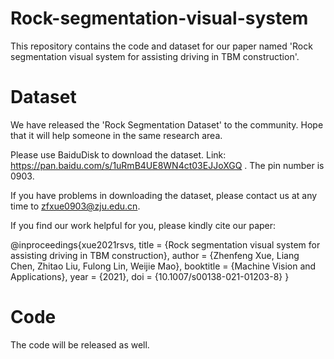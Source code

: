# Rock-segmentation-visual-system
This repository contains the code and dataset for our paper named 'Rock segmentation visual system for assisting driving in TBM construction'.

# Dataset
We have released the 'Rock Segmentation Dataset' to the community. Hope that it will help someone in the same research area.

Please use BaiduDisk to download the dataset. Link: https://pan.baidu.com/s/1uRmB4UE8WN4ct03EJJoXGQ . The pin number is 0903.

If you have problems in downloading the dataset, please contact us at any time to zfxue0903@zju.edu.cn.

If you find our work helpful for you, please kindly cite our paper:

@inproceedings{xue2021rsvs,
  title = {Rock segmentation visual system for assisting driving in TBM construction},
  author = {Zhenfeng Xue, Liang Chen, Zhitao Liu, Fulong Lin, Weijie Mao},
  booktitle = {Machine Vision and Applications},
  year = {2021},
  doi = {10.1007/s00138-021-01203-8}
}



# Code
The code will be released as well.
